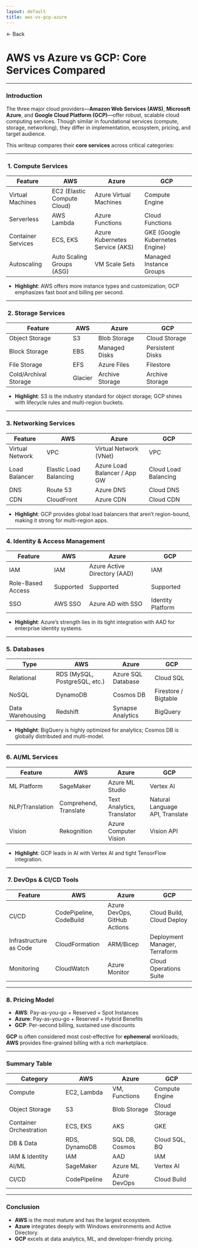 ```yaml
---
layout: default
title: aws-vs-gcp-azure 
---
```


<a href="https://anish7610.github.io/technical-writeups" style="text-decoration: none;">← Back</a>


# AWS vs Azure vs GCP: Core Services Compared

---

###  Introduction

The three major cloud providers—**Amazon Web Services (AWS)**, **Microsoft Azure**, and **Google Cloud Platform (GCP)**—offer robust, scalable cloud computing services. Though similar in foundational services (compute, storage, networking), they differ in implementation, ecosystem, pricing, and target audience.

This writeup compares their **core services** across critical categories:

---

### ️ 1. **Compute Services**

| Feature            | AWS                         | Azure                          | GCP                            |
| ------------------ | --------------------------- | ------------------------------ | ------------------------------ |
| Virtual Machines   | EC2 (Elastic Compute Cloud) | Azure Virtual Machines         | Compute Engine                 |
| Serverless         | AWS Lambda                  | Azure Functions                | Cloud Functions                |
| Container Services | ECS, EKS                    | Azure Kubernetes Service (AKS) | GKE (Google Kubernetes Engine) |
| Autoscaling        | Auto Scaling Groups (ASG)   | VM Scale Sets                  | Managed Instance Groups        |

* **Highlight**: AWS offers more instance types and customization; GCP emphasizes fast boot and billing per second.

---

### ️ 2. **Storage Services**

| Feature               | AWS     | Azure           | GCP              |
| --------------------- | ------- | --------------- | ---------------- |
| Object Storage        | S3      | Blob Storage    | Cloud Storage    |
| Block Storage         | EBS     | Managed Disks   | Persistent Disks |
| File Storage          | EFS     | Azure Files     | Filestore        |
| Cold/Archival Storage | Glacier | Archive Storage | Archive Storage  |

* **Highlight**: S3 is the industry standard for object storage; GCP shines with lifecycle rules and multi-region buckets.

---

###  3. **Networking Services**

| Feature         | AWS                    | Azure                        | GCP                  |
| --------------- | ---------------------- | ---------------------------- | -------------------- |
| Virtual Network | VPC                    | Virtual Network (VNet)       | VPC                  |
| Load Balancer   | Elastic Load Balancing | Azure Load Balancer / App GW | Cloud Load Balancing |
| DNS             | Route 53               | Azure DNS                    | Cloud DNS            |
| CDN             | CloudFront             | Azure CDN                    | Cloud CDN            |

* **Highlight**: GCP provides global load balancers that aren’t region-bound, making it strong for multi-region apps.

---

###  4. **Identity & Access Management**

| Feature           | AWS       | Azure                        | GCP               |
| ----------------- | --------- | ---------------------------- | ----------------- |
| IAM               | IAM       | Azure Active Directory (AAD) | IAM               |
| Role-Based Access | Supported | Supported                    | Supported         |
| SSO               | AWS SSO   | Azure AD with SSO            | Identity Platform |

* **Highlight**: Azure’s strength lies in its tight integration with AAD for enterprise identity systems.

---

###  5. **Databases**

| Type             | AWS                           | Azure              | GCP                  |
| ---------------- | ----------------------------- | ------------------ | -------------------- |
| Relational       | RDS (MySQL, PostgreSQL, etc.) | Azure SQL Database | Cloud SQL            |
| NoSQL            | DynamoDB                      | Cosmos DB          | Firestore / Bigtable |
| Data Warehousing | Redshift                      | Synapse Analytics  | BigQuery             |

* **Highlight**: BigQuery is highly optimized for analytics; Cosmos DB is globally distributed and multi-model.

---

###  6. **AI/ML Services**

| Feature         | AWS                   | Azure                      | GCP                             |
| --------------- | --------------------- | -------------------------- | ------------------------------- |
| ML Platform     | SageMaker             | Azure ML Studio            | Vertex AI                       |
| NLP/Translation | Comprehend, Translate | Text Analytics, Translator | Natural Language API, Translate |
| Vision          | Rekognition           | Azure Computer Vision      | Vision API                      |

* **Highlight**: GCP leads in AI with Vertex AI and tight TensorFlow integration.

---

### ️ 7. **DevOps & CI/CD Tools**

| Feature                | AWS                     | Azure                        | GCP                           |
| ---------------------- | ----------------------- | ---------------------------- | ----------------------------- |
| CI/CD                  | CodePipeline, CodeBuild | Azure DevOps, GitHub Actions | Cloud Build, Cloud Deploy     |
| Infrastructure as Code | CloudFormation          | ARM/Bicep                    | Deployment Manager, Terraform |
| Monitoring             | CloudWatch              | Azure Monitor                | Cloud Operations Suite        |

---

###  8. **Pricing Model**

* **AWS**: Pay-as-you-go + Reserved + Spot Instances
* **Azure**: Pay-as-you-go + Reserved + Hybrid Benefits
* **GCP**: Per-second billing, sustained use discounts

**GCP** is often considered most cost-effective for **ephemeral** workloads; **AWS** provides fine-grained billing with a rich marketplace.

---

###  Summary Table

| Category                | AWS           | Azure          | GCP            |
| ----------------------- | ------------- | -------------- | -------------- |
| Compute                 | EC2, Lambda   | VM, Functions  | Compute Engine |
| Object Storage          | S3            | Blob Storage   | Cloud Storage  |
| Container Orchestration | ECS, EKS      | AKS            | GKE            |
| DB & Data               | RDS, DynamoDB | SQL DB, Cosmos | Cloud SQL, BQ  |
| IAM & Identity          | IAM           | AAD            | IAM            |
| AI/ML                   | SageMaker     | Azure ML       | Vertex AI      |
| CI/CD                   | CodePipeline  | Azure DevOps   | Cloud Build    |

---

###  Conclusion

* **AWS** is the most mature and has the largest ecosystem.
* **Azure** integrates deeply with Windows environments and Active Directory.
* **GCP** excels at data analytics, ML, and developer-friendly pricing.
